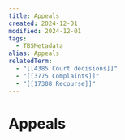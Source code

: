 ```yaml
---
title: Appeals
created: 2024-12-01
modified: 2024-12-01
tags:
  - TBSMetadata
alias: Appeals
relatedTerm:
  - "[[4385 Court decisions]]"
  - "[[3775 Complaints]]"
  - "[[17308 Recourse]]"
---
```

# Appeals
